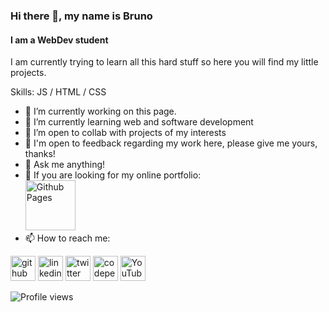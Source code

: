 ### Hi there 👋, my name is Bruno
#### I am a WebDev student
[comment]: <![I am a WebDev student](bannerurl) // adicionar um banner futuramente>

I am currently trying to learn all this hard stuff so here you will find my little projects.

Skills: JS / HTML / CSS

- 🔭 I’m currently working on this page. 
- 🌱 I’m currently learning web and software development
- 👯 I’m open to collab with projects of my interests
- 💬 I'm open to feedback regarding my work here, please give me yours, thanks!
- 💬 Ask me anything! 
- 💬 If you are looking for my online portfolio: <br>
[<img src='https://simpleicons.vercel.app/githubpages/FFFF00' alt='Github Pages' height='80'>](https://brunodnc.github.io)
- 📫 How to reach me:   


[<img src='https://simpleicons.vercel.app/github/FFFF00' alt='github' height='40'>](https://github.com/brunodnc)  [<img src='https://simpleicons.vercel.app/linkedin/FFFF00' alt='linkedin' height='40'>](https://www.linkedin.com/in/brunodnc/)  [<img src='https://simpleicons.vercel.app/twitter/FFFF00' alt='twitter' height='40'>](https://twitter.com/saxopanda)  [<img src='https://simpleicons.vercel.app/codepen/FFFF00' alt='codepen' height='40'>](https://codepen.io/brunodnc)  [<img src='https://simpleicons.vercel.app/youtube/FFFF00' alt='YouTube' height='40'>](https://www.youtube.com/channel/UCVnfpb7P5g4Xt5Prz44QRXA)

![Profile views](https://gpvc.arturio.dev/brunodnc)  
